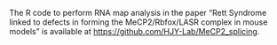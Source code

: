 The R code to perform RNA map analysis in the paper “Rett Syndrome linked to defects in forming the MeCP2/Rbfox/LASR complex in mouse models” is available at https://github.com/HJY-Lab/MeCP2_splicing.

